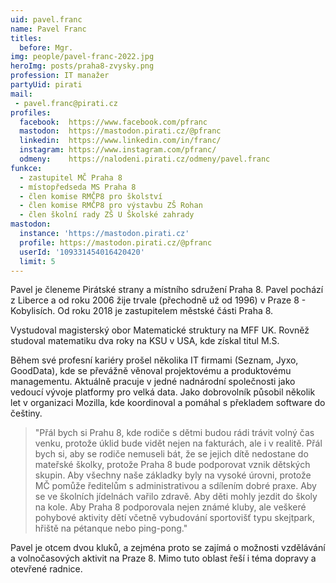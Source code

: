```yaml
---
uid: pavel.franc
name: Pavel Franc
titles:
  before: Mgr.
img: people/pavel-franc-2022.jpg
heroImg: posts/praha8-zvysky.png
profession: IT manažer
partyUid: pirati
mail:
 - pavel.franc@pirati.cz
profiles:
  facebook:  https://www.facebook.com/pfranc
  mastodon:  https://mastodon.pirati.cz/@pfranc
  linkedin:  https://www.linkedin.com/in/franc/
  instagram: https://www.instagram.com/pfranc/
  odmeny:    https://nalodeni.pirati.cz/odmeny/pavel.franc
funkce:
  - zastupitel MČ Praha 8
  - místopředseda MS Praha 8
  - člen komise RMČP8 pro školství
  - člen komise RMČP8 pro výstavbu ZŠ Rohan
  - člen školní rady ZŠ U Školské zahrady
mastodon:
  instance: 'https://mastodon.pirati.cz'
  profile: https://mastodon.pirati.cz/@pfranc
  userId: '109331454016420420'
  limit: 5
---
```


Pavel je členeme Pirátské strany a místního sdružení Praha 8. Pavel pochází z Liberce a od roku 2006 žije trvale (přechodně už od 1996) v Praze 8 - Kobylisích. Od roku 2018 je zastupitelem městské části Praha 8.

Vystudoval magisterský obor Matematické struktury na MFF UK. Rovněž studoval matematiku dva roky na KSU v USA, kde získal titul M.S.

Během své profesní kariéry prošel několika IT firmami (Seznam, Jyxo, GoodData), kde se převážně věnoval projektovému a produktovému managementu. Aktuálně pracuje v jedné nadnárodní společnosti jako vedoucí vývoje platformy pro velká data. Jako dobrovolník působil několik let v organizaci Mozilla, kde koordinoval a pomáhal s překladem software do češtiny.

>"Přál bych si Prahu 8, kde rodiče s dětmi budou rádi trávit volný čas venku, protože úklid bude vidět nejen na fakturách, ale i v realitě. Přál bych si, aby se rodiče nemuseli bát, že se jejich dítě nedostane do mateřské školky, protože Praha 8 bude podporovat vznik dětských skupin. Aby všechny naše základky byly na vysoké úrovni, protože MČ pomůže ředitelům s administrativou a sdílením dobré praxe. Aby se ve školních jídelnách vařilo zdravě. Aby děti mohly jezdit do školy na kole. Aby Praha 8 podporovala nejen známé kluby, ale veškeré pohybové aktivity dětí včetně vybudování sportovišť typu skejtpark, hřiště na pétanque nebo ping-pong."

Pavel je otcem dvou kluků, a zejména proto se zajímá o možnosti vzdělávání a volnočasových aktivit na Praze 8. Mimo tuto oblast řeší i téma dopravy a otevřené radnice.

